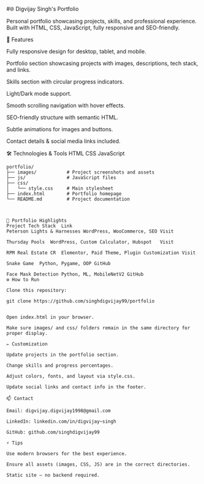 #🌐 Digvijay Singh's Portfolio

Personal portfolio showcasing projects, skills, and professional experience. Built with HTML, CSS, JavaScript, fully responsive and SEO-friendly.

🚀 Features

Fully responsive design for desktop, tablet, and mobile.

Portfolio section showcasing projects with images, descriptions, tech stack, and links.

Skills section with circular progress indicators.

Light/Dark mode support.

Smooth scrolling navigation with hover effects.

SEO-friendly structure with semantic HTML.

Subtle animations for images and buttons.

Contact details & social media links included.

🛠️ Technologies & Tools
HTML
CSS
JavaScript

```text
portfolio/
├── images/           # Project screenshots and assets
├── js/               # JavaScript files
├── css/
│   └── style.css     # Main stylesheet
├── index.html        # Portfolio homepage
└── README.md         # Project documentation



📌 Portfolio Highlights
Project	Tech Stack	Link
Peterson Lights & Harnesses	WordPress, WooCommerce, SEO	Visit

Thursday Pools	WordPress, Custom Calculator, Hubspot	Visit

RPM Real Estate CR	Elementor, Paid Theme, Plugin Customization	Visit

Snake Game	Python, Pygame, OOP	GitHub

Face Mask Detection	Python, ML, MobileNetV2	GitHub
⚙️ How to Run

Clone this repository:

git clone https://github.com/singhdigvijay99/portfolio


Open index.html in your browser.

Make sure images/ and css/ folders remain in the same directory for proper display.

✏️ Customization

Update projects in the portfolio section.

Change skills and progress percentages.

Adjust colors, fonts, and layout via style.css.

Update social links and contact info in the footer.

📫 Contact

Email: digvijay.digvijay1998@gmail.com

LinkedIn: linkedin.com/in/digvijay~singh

GitHub: github.com/singhdigvijay99

⚡ Tips

Use modern browsers for the best experience.

Ensure all assets (images, CSS, JS) are in the correct directories.

Static site – no backend required.
